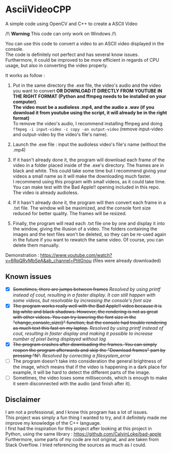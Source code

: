 # AsciiVideoCPP
A simple code using OpenCV and C++ to create a ASCII Video 

/!\ <b>Warning</b> This code can only work on Windows /!\  

You can use this code to convert a video to an ASCII video displayed in the console.  
The code is definitely not perfect and has several know issues.   
Furthermore, it could be improved to be more efficient in regards of CPU usage, but also in converting the video properly.  

It works as follow :  
1. Put in the same directory the .exe file, the video's audio and the video you want to convert <b>OR DOWNLOAD IT DIRECTLY FROM YOUTUBE IN THE RIGHT FORMAT (Python and ffmpeg needs to be installed on your computer)</b>.   
<b>The video must be a audioless .mp4, and the audio a .wav (if you download it from youtube using the script, it will already be in the right format)</b>  
To remove the video's audio, I recommend installing ffmpeg and doing `ffmpeg -i input-video -c copy -an output-video` (remove input-video and output-video by the video's file's name).  

2. Launch the .exe file : input the audioless video's file's name (without the .mp4)  
3. If it hasn't already done it, the program will download each frame of the video in a folder placed inside of the .exe's directory. The frames are in black and white. This could take some time but I recommend giving your videos a small name as it will make the downloading much faster.  
I recommend using this program with small videos, as it could take time. You can make test with the Bad Apple!! opening included in this repo. The video is already audioless.
 
4. If it hasn't already done it, the program will then convert each frame in a .txt file. The window will be maximized, and the console font size reduced for better quality. The frames will be resized.  
5. Finally, the program will read each .txt file one by one and display it into the window, giving the illusion of a video. The folders containing the images and the text files won't be deleted, so they can be re-used again in the future if you want to rewatch the same video. Of course, you can delete them manually.  
  
Demonstration : https://www.youtube.com/watch?v=6RpQRvMbSeA&ab_channel=PtitGnou (files were already downloaded)
  
## Known issues  
 
- [x] ~~Sometimes, there are jumps between frames~~ *Resolved by using printf instead of cout, resulting in a faster display. It can still happen with some videos, but resolvable by increasing the console's font size*
- [x] ~~The program works really well with the Bad Apple!! video because it is big white and black shadows. However, the rendering is not as great with other videos. You can try lowering the font size in the "change_console_size()" function, but the console had trouble rendering as much text this fast on my laptop.~~ *Resolved by using printf instead of cout, resulting in faster display and making it possible to increase number of pixel being displayed without lag* 
- [x] ~~The program crashes after downloading the frames. You can simply reopen the program afterwards and skip the "Download frames" part by pressing "N".~~ *Resolved by correcting a filesystem_error*  
- [ ] The program doesn't take into consideration the general brightness of the image, which means that if the video is happening in a dark place for example, it will be hard to detect the different parts of the image.  
- [ ] Sometimes, the video loses some milliseconds, which is enough to make it seem disconnected with the audio (and finish after it).
  
## Disclaimer  

I am not a professional, and I know this program has a lot of issues.  
This project was simply a fun thing I wanted to try, and it definitely made me improve my knowledge of the C++ language.  
I first had the inspiration for this project after looking at this project in Python, using the same library : https://github.com/CalvinLoke/bad-apple  
Furthermore, some parts of my code are not original, and are taken from Stack Overflow. I tried referencing the sources as much as I could.
